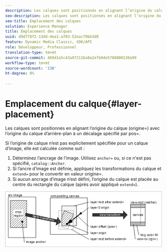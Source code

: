 ```yaml
---
description: Les calques sont positionnés en alignant l’origine du calque (origine=) avec l’origine du calque d’arrière-plan à un décalage spécifié par pos=.
seo-description: Les calques sont positionnés en alignant l’origine du calque (origine=) avec l’origine du calque d’arrière-plan à un décalage spécifié par pos=.
seo-title: Emplacement des calques
solution: Experience Manager
title: Emplacement des calques
uuid: d9d778f2-13dd-4ea1-a703-52eac70bb3d8
feature: Dynamic Media Classic, SDK/API
role: Développeur, Professionnel
translation-type: tm+mt
source-git-commit: 469d1a5c43a972116a8a2efb0de5708800130a99
workflow-type: tm+mt
source-wordcount: '138'
ht-degree: 0%

---
```



# Emplacement du calque{#layer-placement}

Les calques sont positionnés en alignant l’origine du calque (origine=) avec l’origine du calque d’arrière-plan à un décalage spécifié par pos=.

Si l’origine de calque n’est pas explicitement spécifiée pour un calque d’image, elle est calculée comme suit :

1. Déterminez l’ancrage de l’image. Utilisez `anchor=` ou, si ce n&#39;est pas spécifié, `catalog::Anchor`.
1. Si l’ancre d’image est définie, appliquez les transformations du calque et `extend=` pour le convertir en valeur origine=.
1. Si aucun ancrage d’image n’est défini, l’origine du calque est placée au centre du rectangle du calque (après avoir appliqué `extend=`).

![](assets/layerplacement.png)


